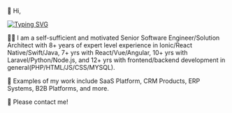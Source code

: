 👋 Hi,

[![Typing SVG](https://readme-typing-svg.demolab.com/?lines=Senior+Software+Engineer;Solution+Architect&color=ee1a24&height=40&font=Rubik+Dirt)](https://git.io/typing-svg)

🙋‍♂️ I am a self-sufficient and motivated Senior Software Engineer/Solution Architect with 8+ years of expert level experience in Ionic/React Native/Swift/Java, 7+ yrs with React/Vue/Angular, 10+ yrs with Laravel/Python/Node.js, and 12+ yrs with frontend/backend development in general(PHP/HTML/JS/CSS/MYSQL).

🚀 Examples of my work include SaaS Platform, CRM Products, ERP Systems, B2B Platforms, and more.

📢 Please contact me!
